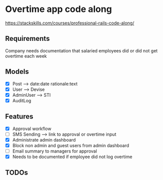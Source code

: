 # Overtime app code along

<https://stackskills.com/courses/professional-rails-code-along/>

## Requirements

Company needs documentation that salaried employees did or did not get overtime
each week

## Models

- [x] Post --> date:date rationale:text
- [x] User --> Devise
- [x] AdminUser --> STI
- [x] AuditLog

## Features

- [x] Approval workflow
- [ ] SMS Sending --> link to approval or overtime input
- [x] Administrate admin dashboard
- [x] Block non admin and guest users from admin dashboard
- [ ] Email summary to managers for approval
- [x] Needs to be documented if employee did not log overtime

## TODOs
